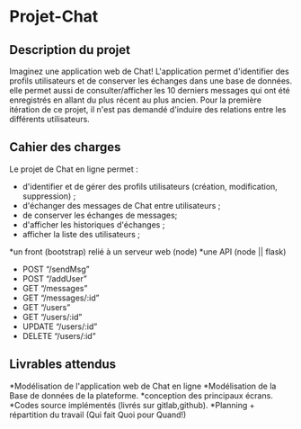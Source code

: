 # Projet-Chat

## Description du projet

Imaginez une application web de Chat!
L'application permet d'identifier des profils utilisateurs et de conserver les échanges dans une base de données.
elle permet aussi de consulter/afficher les 10 derniers messages qui ont été enregistrés en allant du plus récent au plus ancien.
Pour la première itération de ce projet, il n'est pas demandé d'induire des relations entre les différents utilisateurs.

## Cahier des charges

Le projet de Chat en ligne permet :
- d'identifier et de gérer des profils utilisateurs (création, modification, suppression) ;
- d'échanger des messages de Chat entre utilisateurs ;
- de conserver les échanges de messages;
- d'afficher les historiques d'échanges ;
- afficher la liste des utilisateurs ;

*un front (bootstrap) relié à un serveur web (node)
*une API (node || flask)
- POST “/sendMsg”
- POST “/addUser”
- GET “/messages”
- GET “/messages/:id”
- GET “/users”
- GET “/users/:id”
- UPDATE “/users/:id”
- DELETE “/users/:id”

## Livrables attendus

*Modélisation de l'application web de Chat en ligne
*Modélisation de la Base de données de la plateforme.
*conception des principaux écrans.
*Codes source implémentés (livrés sur gitlab,github).
*Planning + répartition du travail (Qui fait Quoi pour Quand!)
